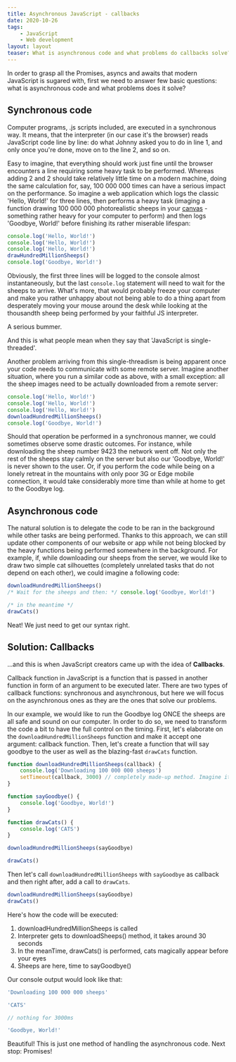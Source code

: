 ```yaml
---
title: Asynchronous JavaScript - callbacks
date: 2020-10-26
tags:
    - JavaScript
    - Web development
layout: layout
teaser: What is asynchronous code and what problems do callbacks solve?
---
```


In order to grasp all the Promises, asyncs and awaits that modern JavaScript is sugared with, first we need to answer few basic questions: what is asynchronous code and what problems does it solve?

## Synchronous code

Computer programs, .js scripts included, are executed in a synchronous way. It means, that the interpreter (in our case it's the browser) reads JavaScript code line by line: do what Johnny asked you to do in line 1, and only once you're done, move on to the line 2, and so on.

Easy to imagine, that everything should work just fine until the browser encounters a line requiring some heavy task to be performed. Whereas adding 2 and 2 should take relatively little time on a modern machine, doing the same calculation for, say, 100 000 000 times can have a serious impact on the performance. So imagine a web application which logs the classic 'Hello, World!' for three lines, then performs a heavy task (imaging a function drawing 100 000 000 photorealistic sheeps in your [canvas](https://developer.mozilla.org/en-US/docs/Glossary/Canvas) - something rather heavy for your computer to perform) and then logs 'Goodbye, World!' before finishing its rather miserable lifespan:

```javascript
console.log('Hello, World!')
console.log('Hello, World!')
console.log('Hello, World!')
drawHundredMillionSheeps()
console.log('Goodbye, World!')
```

Obviously, the first three lines will be logged to the console almost instantaneously, but the last `console.log` statement will need to wait for the sheeps to arrive. What's more, that would probably freeze your computer and make you rather unhappy about not being able to do a thing apart from desperately moving your mouse around the desk while looking at the thousandth sheep being performed by your faithful JS interpreter.

A serious bummer.

And this is what people mean when they say that 'JavaScript is single-threaded'.

Another problem arriving from this single-threadism is being apparent once your code needs to communicate with some remote server. Imagine another situation, where you run a similar code as above, with a small exception: all the sheep images need to be actually downloaded from a remote server:

```javascript
console.log('Hello, World!')
console.log('Hello, World!')
console.log('Hello, World!')
downloadHundredMillionSheeps()
console.log('Goodbye, World!')
```

Should that operation be performed in a synchronous manner, we could sometimes observe some drastic outcomes. For instance, while downloading the sheep number 9423 the network went off. Not only the rest of the sheeps stay calmly on the server but also our 'Goodbye, World!' is never shown to the user. Or, if you perform the code while being on a lonely retreat in the mountains with only poor 3G or Edge mobile connection, it would take considerably more time than while at home to get to the Goodbye log.

## Asynchronous code

The natural solution is to delegate the code to be ran in the background while other tasks are being performed. Thanks to this approach, we can still update other components of our website or app while not being blocked by the heavy functions being performed somewhere in the background. For example, if, while downloading our sheeps from the server, we would like to draw two simple cat silhouettes (completely unrelated tasks that do not depend on each other), we could imagine a following code:

```javascript
downloadHundredMillionSheeps()
/* Wait for the sheeps and then: */ console.log('Goodbye, World!')

/* in the meantime */
drawCats()
```

Neat! We just need to get our syntax right.

## Solution: Callbacks

...and this is when JavaScript creators came up with the idea of **Callbacks**.

Callback function in JavaScript is a function that is passed in another function in form of an argument to be executed later. There are two types of callback functions: synchronous and asynchronous, but here we will focus on the asynchronous ones as they are the ones that solve our problems.

In our example, we would like to run the Goodbye log ONCE the sheeps are all safe and sound on our computer. In order to do so, we need to transform the code a bit to have the full control on the timing. First, let's elaborate on the `downloadHundredMillionSheeps` function and make it accept one argument: callback function. Then, let's create a function that will say goodbye to the user as well as the blazing-fast `drawCats` function.

```javascript
function downloadHundredMillionSheeps(callback) {
    console.log('Downloading 100 000 000 sheeps')
    setTimeout(callback, 3000) // completely made-up method. Imagine it performs a request to a server that takes around 3 seconds. I'm not ashamed.
}

function sayGoodbye() {
    console.log('Goodbye, World!')
}

function drawCats() {
    console.log('CATS')
}

downloadHundredMillionSheeps(sayGoodbye)

drawCats()
```

Then let's call `downloadHundredMillionSheeps` with `sayGoodbye` as callback and then right after, add a call to `drawCats`.

```javascript
downloadHundredMillionSheeps(sayGoodbye)
drawCats()
```

Here's how the code will be executed:

1. downloadHundredMillionSheeps is called
2. Interpreter gets to downloadSheeps() method, it takes around 30 seconds
3. In the meanTime, drawCats() is performed, cats magically appear before your eyes
4. Sheeps are here, time to sayGoodbye()

Our console output would look like that:

```javascript
'Downloading 100 000 000 sheeps'

'CATS'

// nothing for 3000ms

'Goodbye, World!'
```

Beautiful! This is just one method of handling the asynchronous code. Next stop: Promises!
